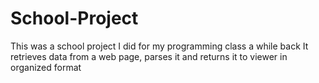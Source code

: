 # School-Project
This was a school project I did for my programming class a while back
It retrieves data from a web page, parses it and returns it to viewer in organized format
